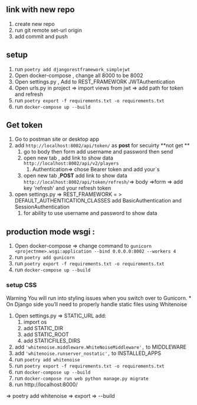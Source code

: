 ## link with new repo 
1. create new repo 
2. run git remote set-url origin <link>
3. add commit and push 
## setup
1. run `poetry add djangorestframework_simplejwt`
2. Open docker-compose , change all 8000 to be 8002
3. Open settings.py , Add to REST_FRAMEWORK JWTAuthentication 
4. Open urls.py in project => import views from jwt => add path for token and refresh
5. run `poetry export -f requirements.txt -o requirements.txt`
6. run `docker-compose up --build`
## Get token
1. Go to postman site or desktop app 
2. add `http://localhost:8002/api/token/` as **post** for secuirty **not get **
   1. go to body then form  add  username and password then send
   2. open new tab , add link to show data `http://localhost:8002/api/v2/players`
      1. Authentication=> chose Bearer token and add your`s 
   3. open new tab ,**POST** add link to show data `http://localhost:8002/api/token/refresh/`=> body =>form => add key 'refresh' and your refresh token
3. open settings.py => REST_FRAMEWORK = >  DEFAULT_AUTHENTICATION_CLASSES add BasicAuthentication and SessionAuthentication
   1. for ability to use username and password to show data



## production mode wsgi :
1. Open docker-compose => change command to `gunicorn <projectnme>.wsgi:application --bind 0.0.0.0:8002 --workers 4`
2. run `poetry add gunicorn`
3. run `poetry export -f requirements.txt -o requirements.txt`
4. run `docker-compose up --build`
### setup CSS
Warning You will run into styling issues when you switch over to Gunicorn.
    * On Django side you’ll need to properly handle static files using Whitenoise
1. Open settings.py => STATIC_URL add:
   1. import os
   2. add STATIC_DIR 
   3. add STATIC_ROOT
   4. add STATICFILES_DIRS
2. add `'whitenoise.middleware.WhiteNoiseMiddleware',` to MIDDLEWARE
3. add `'whitenoise.runserver_nostatic',` to INSTALLED_APPS
4. run `poetry add whitenoise`
5. run `poetry export -f requirements.txt -o requirements.txt`
6. run `docker-compose up --build`
7. run `docker-compose run web python manage.py migrate`
8. run http://localhost:8000/




=> poetry add whitenoise => export => --build 